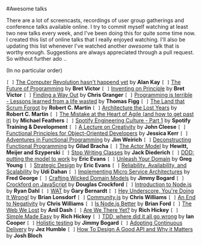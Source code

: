 #Awesome talks

There are a lot of screencasts, recordings of user group gatherings and conference talks available online. I try to commit myself watching at least two new talks every week, and I've been doing this for quite some time now. I created this list of online talks that I really enjoyed watching. I'll also be updating this list whenever I've watched another *awesome* talk that is worthy enough. Suggestions are always appreciated through a pull request. So without further ado ..

(In no particular order)

`[ ]` [The Computer Revolution hasn't happend yet](https://www.youtube.com/watch?v=oKg1hTOQXoY) by **Alan Kay**
`[ ]` [The Future of Programming](https://vimeo.com/71278954) by **Bret Victor**
`[ ]` [Inventing on Principle](https://vimeo.com/36579366) by **Bret Victor**
`[ ]` [Finding a Way Out](http://www.infoq.com/presentations/reimagining-software) by **Chris Granger**
`[ ]` [Programming is terrible - Lessons learned from a life wasted](https://www.youtube.com/watch?v=csyL9EC0S0c) by **Thomas Figg**
`[ ]` [The Land that Scrum Forgot](https://www.youtube.com/watch?v=hG4LH6P8Syk) by **Robert C. Martin**
`[ ]` [Architecture the Lost Years](http://www.confreaks.com/videos/759-rubymidwest2011-keynote-architecture-the-lost-years) by **Robert C. Martin**
`[ ]` [The Mistake at the Heart of Agile (and how to get past it)](http://ndc2011.macsimum.no/mp4/Day1%20Wednesday/Track4%201500-1600.mp4) by **Michael Feathers**
`[ ]` [Spotify Engineering Culture - Part 1](https://vimeo.com/85490944) by **Spotify Training & Development**
`[ ]` [A Lecture on Creativity](https://www.youtube.com/watch?v=ijtQP9nwrQA) by **John Cleese**
`[ ]` [Functional Principles for Object-Oriented Developers](http://www.youtube.com/watch?v=pMGY9ViIGNU) by **Jessica Kerr**
`[ ]` [Adventures in Functional Programming](https://vimeo.com/45140590) by **Jim Weirich**
`[ ]` [Deconstructing Functional Programming](http://www.infoq.com/presentations/functional-pros-cons) by **Gilad Bracha**
`[ ]` [The Actor Model](http://channel9.msdn.com/Shows/Going+Deep/Hewitt-Meijer-and-Szyperski-The-Actor-Model-everything-you-wanted-to-know-but-were-afraid-to-ask) by **Hewitt, Meijer and Szyperski**
`[ ]` [Stop Writing Classes](http://pyvideo.org/video/880/stop-writing-classes) by **Jack Diederich**
`[ ]` [DDD: putting the model to work](http://www.infoq.com/presentations/model-to-work-evans) by **Eric Evans**
`[ ]` [Unleash Your Domain](https://vimeo.com/19428577) by **Greg Young**
`[ ]` [Strategic Design](http://www.infoq.com/presentations/strategic-design-evans) by **Eric Evans**
`[ ]` [Reliability, Availability, and Scalability](https://vimeo.com/6222577) by **Udi Dahan**
`[ ]` [Implementing Micro Service Architectures](https://vimeo.com/79866979) by **Fred George**
`[ ]` [Crafting Wicked Domain Models](https://vimeo.com/43598193) by **Jimmy Bogard**
`[ ]` [Crockford on JavaScript](http://yuiblog.com/crockford/) by **Douglas Crockford**
`[ ]` [Introduction to Node.js](http://www.yuiblog.com/blog/2010/05/20/video-dahl/) by **Ryan Dahl**
`[ ]` [WAT](https://www.destroyallsoftware.com/talks/wat) by **Gary Bernardt**
`[ ]` [Hey Underscore, You're Doing It Wrong!](http://www.youtube.com/watch?v=m3svKOdZijA) by **Brian Lonsdorf**
`[ ]` [Community.js](https://www.youtube.com/watch?v=23Yxji-tEfc) by **Chris Williams**
`[ ]` [An End to Negativity](https://www.youtube.com/watch?v=17rkSdkc5TI) by **Chris Williams**
`[ ]` [Is Node.js Better](https://www.youtube.com/watch?v=C5fa1LZYodQ) by **Brian Ford**
`[ ]` [The Web We Lost](https://www.youtube.com/watch?v=9KKMnoTTHJk) by **Anil Dash**
`[ ]` [Are We There Yet?](http://www.infoq.com/presentations/Are-We-There-Yet-Rich-Hickey) by **Rich Hickey**
`[ ]` [Simple Made Easy](http://www.infoq.com/presentations/Simple-Made-Easy) by **Rich Hickey**
`[ ]` [TDD, where did it all go wrong](http://vimeo.com/68375232) by **Ian Cooper**
`[ ]` [Holistic testing](http://vimeo.com/68390508) by **Jimmy Bogard**
`[ ]` [Adopting Continuous Delivery](http://vimeo.com/68320415) by **Jez Humble**
`[ ]` [How To Design A Good API and Why it Matters](http://www.youtube.com/watch?v=aAb7hSCtvGw) by **Josh Bloch**
